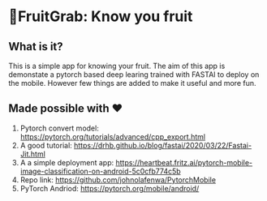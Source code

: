 
# 🍊FruitGrab: Know you fruit 

## What is it? 

This is a simple app for knowing your fruit. The aim of this app is demonstate a pytorch based deep learing trained with FASTAI to deploy on the mobile. However few things are added to make it useful and more fun. 


## Made possible with ♥️
1. Pytorch convert model: https://pytorch.org/tutorials/advanced/cpp_export.html
2. A good tutorial: https://drhb.github.io/blog/fastai/2020/03/22/Fastai-Jit.html
3. A a simple deployment app: https://heartbeat.fritz.ai/pytorch-mobile-image-classification-on-android-5c0cfb774c5b
4. Repo link: https://github.com/johnolafenwa/PytorchMobile
5. PyTorch Andriod: https://pytorch.org/mobile/android/

